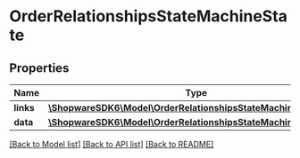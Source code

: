 # OrderRelationshipsStateMachineState

## Properties
Name | Type | Description | Notes
------------ | ------------- | ------------- | -------------
**links** | [**\ShopwareSDK6\Model\OrderRelationshipsStateMachineStateLinks**](OrderRelationshipsStateMachineStateLinks.md) |  | [optional] 
**data** | [**\ShopwareSDK6\Model\OrderRelationshipsStateMachineStateData**](OrderRelationshipsStateMachineStateData.md) |  | [optional] 

[[Back to Model list]](../../README.md#documentation-for-models) [[Back to API list]](../../README.md#documentation-for-api-endpoints) [[Back to README]](../../README.md)

